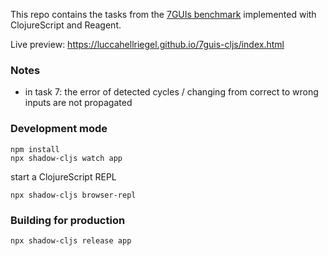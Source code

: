 This repo contains the tasks from the [7GUIs benchmark](https://eugenkiss.github.io/7guis/) implemented with ClojureScript and Reagent.

Live preview: https://luccahellriegel.github.io/7guis-cljs/index.html

### Notes

- in task 7: the error of detected cycles / changing from correct to wrong inputs are not propagated

### Development mode

```
npm install
npx shadow-cljs watch app
```

start a ClojureScript REPL

```
npx shadow-cljs browser-repl
```

### Building for production

```
npx shadow-cljs release app
```
